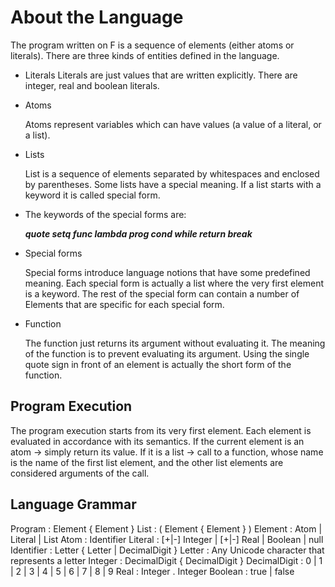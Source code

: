 # About the Language

The program written on F is a sequence of elements (either atoms or literals).
There are three kinds of entities defined in the language.

* Literals 
  Literals are just values that are written explicitly. There are integer, real and boolean literals. 

* Atoms

  Atoms represent variables which can have values (a value of a literal, or a list). 

* Lists

  List is a sequence of elements separated by whitespaces and enclosed by parentheses. Some lists have a special meaning. If a list starts with a keyword it is called special form.

* The keywords of the special forms are:

  **_quote   setq   func   lambda   prog   cond   while   return  break_**

* Special forms

  Special forms introduce language notions that have some predefined meaning. Each special form is actually a list where the very first element is a keyword. The rest of the special form can contain a number of Elements that are specific for each special form.
  
* Function

  The function just returns its argument without evaluating it. The meaning of the function is to prevent evaluating its argument. Using the single quote sign in front of an element is actually the short form of the function.

## Program Execution

The program execution starts from its very first element. Each element is evaluated in accordance with its semantics. If the current element is an atom -> simply return its value. If it is a list -> call to a function, whose name is the name of the first list element, and the other list elements are considered arguments of the call.

  
## Language Grammar

Program : Element { Element } 
List : ( Element { Element } ) 
Element : Atom | Literal | List 
Atom : Identifier
Literal : [+|-] Integer | [+|-] Real | Boolean | null 
Identifier : Letter { Letter | DecimalDigit }
Letter : Any Unicode character that represents a letter 
Integer : DecimalDigit { DecimalDigit }
DecimalDigit : 0 | 1 | 2 | 3 | 4 | 5 | 6 | 7 | 8 | 9 Real : Integer . Integer
Boolean : true | false
